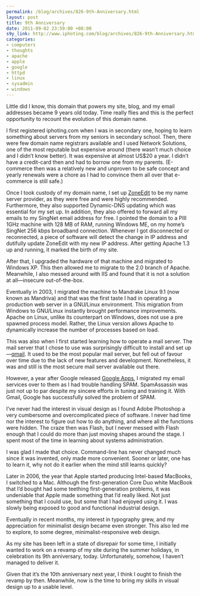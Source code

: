 ```yaml
--- 
permalink: /blog/archives/826-9th-Anniversary.html
layout: post
title: 9th Anniversary
date: 2011-09-02 23:59:00 +08:00
s9y_link: http://www.iphoting.com/blog/archives/826-9th-Anniversary.html
categories: 
- computers
- thoughts
- apache
- apple
- google
- httpd
- linux
- sysadmin
- windows
---
```

<p>Little did I know, this domain that powers my site, blog, and my email addresses became 9 years old today. Time really flies and this is the perfect opportunity to recount the evolution of this domain name.</p>

<p>I first registered iphoting.com when I was in secondary one, hoping to learn something about servers from my seniors in secondary school. Then, there were few domain name registrars available and I used Network Solutions, one of the most reputable but expensive around (there wasn&#8217;t much choice and I didn&#8217;t know better). It was expensive at almost US$20 a year. I didn&#8217;t have a credit-card then and had to borrow one from my parents. (E-commerce then was a relatively new and unproven to be safe concept and yearly renewals were a chore as I had to convince them all over that e-commerce is still safe.)</p>

<p>Once I took custody of my domain name, I set up <a onclick="_gaq.push(['_trackPageview', '/extlink/zoneedit.com/']);"  href="http://zoneedit.com/">ZoneEdit</a> to be my name server provider, as they were free and were highly recommended. Furthermore, they also supported Dynamic-DNS updating which was essential for my set up. In addition, they also offered to forward all my emails to my SingNet email address for free. I pointed the domain to a PIII 1GHz machine with 128 MB of RAM, running Windows ME, on my home&#8217;s SingNet 256 kbps broadband connection. Whenever I got disconnected or reconnected, a piece of software will detect the change in IP address and dutifully update ZoneEdit with my new IP address. After getting Apache 1.3 up and running, it marked the birth of my site.</p>

<p>After that, I upgraded the hardware of that machine and migrated to Windows XP. This then allowed me to migrate to the 2.0 branch of Apache. Meanwhile, I also messed around with IIS and found that it is not a solution at all—insecure out-of-the-box.</p>

<p>Eventually in 2003, I migrated the machine to Mandrake Linux 9.1 (now known as Mandriva) and that was the first taste I had in operating a production web server in a GNU/Linux environment. This migration from Windows to GNU/Linux instantly brought performance improvements. Apache on Linux, unlike its counterpart on Windows, does not use a pre spawned process model. Rather, the Linux version allows Apache to dynamically increase the number of processes based on load.</p>

<p>This was also when I first started learning how to operate a mail server. The mail server that I chose to use was surprisingly difficult to install and set up—<a onclick="_gaq.push(['_trackPageview', '/extlink/cr.yp.to/qmail.html']);"  href="http://cr.yp.to/qmail.html">qmail</a>. It used to be the most popular mail server, but fell out of favour over time due to the lack of new features and development. Nonetheless, it was and still is the most secure mail server available out there.</p>

<p>However, a year after Google released <a onclick="_gaq.push(['_trackPageview', '/extlink/www.google.com/apps/']);"  href="http://www.google.com/apps/">Google Apps</a>, I migrated my email services over to them as I had trouble handling SPAM. SpamAssassin was just not up to par despite my sincere efforts in tuning and training it. With Gmail, Google has successfully solved the problem of SPAM.</p>

<p>I&#8217;ve never had the interest in visual design as I found Adobe Photoshop a very cumbersome and overcomplicated piece of software. I never had time nor the interest to figure out how to do anything, and where all the functions were hidden. The craze then was Flash, but I never messed with Flash enough that I could do more than just moving shapes around the stage. I spent most of the time in learning about systems administration.</p>

<p>I was glad I made that choice. Command-line has never changed much since it was invented, only made more convenient. Sooner or later, one has to learn it, why not do it earlier when the mind still learns quickly?</p>

<p>Later in 2006, the year that Apple started producing Intel-based MacBooks, I switched to a Mac. Although the first-generation Core Duo white MacBook that I&#8217;d bought had some teething first-generation problems, it was undeniable that Apple made something that I&#8217;d really liked. Not just something that I could use, but some that I had enjoyed using it. I was slowly being exposed to good and functional industrial design.</p>

<p>Eventually in recent months, my interest in typography grew, and my appreciation for minimalist design became even stronger. This also led me to explore, to some degree, minimalist-responsive web design.</p>

<p>As my site has been left in a state of disrepair for some time, I initially wanted to work on a revamp of my site during the summer holidays, in celebration its 9th anniversary, today. Unfortunately, somehow, I haven&#8217;t managed to deliver it.</p>

<p>Given that it&#8217;s the 10th anniversary next year, I think I ought to finish the revamp by then. Meanwhile, now is the time to bring my skills in visual design up to a usable level.</p>
